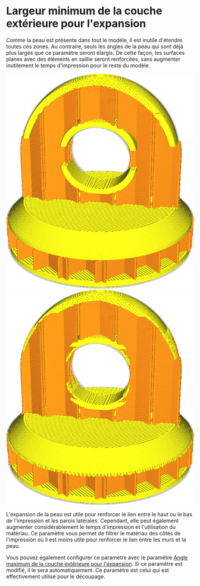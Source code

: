 Largeur minimum de la couche extérieure pour l'expansion
====
Comme la peau est présente dans tout le modèle, il est inutile d'étendre toutes ces zones. Au contraire, seuls les angles de la peau qui sont déjà plus larges que ce paramètre seront élargis. De cette façon, les surfaces planes avec des éléments en saillie seront renforcées, sans augmenter inutilement le temps d'impression pour le reste du modèle.

![Réglé sur 0mm, toute la peau est agrandie avec le paramètre Skin Expand Distance](../../../articles/images/max_skin_angle_for_expansion_90.png)
![Réglé sur 0,8mm, seules les zones planes sont agrandies](../../../articles/images/max_skin_angle_for_expansion_45.png)

L'expansion de la peau est utile pour renforcer le lien entre le haut ou le bas de l'impression et les parois latérales. Cependant, elle peut également augmenter considérablement le temps d'impression et l'utilisation du matériau. Ce paramètre vous permet de filtrer le matériau des côtés de l'impression où il est moins utile pour renforcer le lien entre les murs et la peau.

Vous pouvez également configurer ce paramètre avec le paramètre [Angle maximum de la couche extérieure pour l'expansion](max_skin_angle_for_expansion.md). Si ce paramètre est modifié, il le sera automatiquement. Ce paramètre est celui qui est effectivement utilisé pour le découpage.
